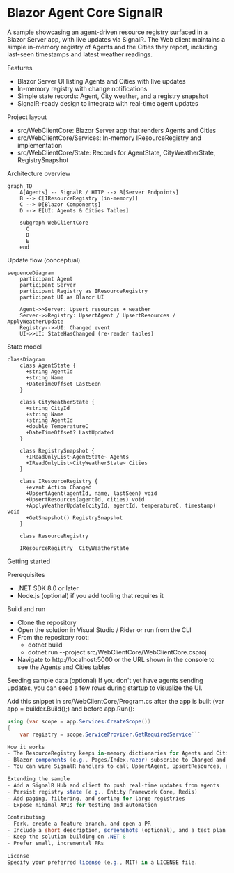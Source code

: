 # Blazor Agent Core SignalR

A sample showcasing an agent-driven resource registry surfaced in a Blazor Server app, with live updates via SignalR. The Web client maintains a simple in-memory registry of Agents and the Cities they report, including last-seen timestamps and latest weather readings.

Features
- Blazor Server UI listing Agents and Cities with live updates
- In-memory registry with change notifications
- Simple state records: Agent, City weather, and a registry snapshot
- SignalR-ready design to integrate with real-time agent updates

Project layout
- src/WebClientCore: Blazor Server app that renders Agents and Cities
- src/WebClientCore/Services: In-memory IResourceRegistry and implementation
- src/WebClientCore/State: Records for AgentState, CityWeatherState, RegistrySnapshot

Architecture overview

```mermaid
graph TD
    A[Agents] -- SignalR / HTTP --> B[Server Endpoints]
    B --> C[IResourceRegistry (in-memory)]
    C --> D[Blazor Components]
    D --> E[UI: Agents & Cities Tables]

    subgraph WebClientCore
      C
      D
      E
    end
```

Update flow (conceptual)

```mermaid
sequenceDiagram
    participant Agent
    participant Server
    participant Registry as IResourceRegistry
    participant UI as Blazor UI

    Agent->>Server: Upsert resources + weather
    Server->>Registry: UpsertAgent / UpsertResources / ApplyWeatherUpdate
    Registry-->>UI: Changed event
    UI->>UI: StateHasChanged (re-render tables)
```

State model

```mermaid
classDiagram
    class AgentState {
      +string AgentId
      +string Name
      +DateTimeOffset LastSeen
    }

    class CityWeatherState {
      +string CityId
      +string Name
      +string AgentId
      +double TemperatureC
      +DateTimeOffset? LastUpdated
    }

    class RegistrySnapshot {
      +IReadOnlyList~AgentState~ Agents
      +IReadOnlyList~CityWeatherState~ Cities
    }

    class IResourceRegistry {
      +event Action Changed
      +UpsertAgent(agentId, name, lastSeen) void
      +UpsertResources(agentId, cities) void
      +ApplyWeatherUpdate(cityId, agentId, temperatureC, timestamp) void
      +GetSnapshot() RegistrySnapshot
    }

    class ResourceRegistry

    IResourceRegistry  CityWeatherState
```

Getting started

Prerequisites
- .NET SDK 8.0 or later
- Node.js (optional) if you add tooling that requires it

Build and run
- Clone the repository
- Open the solution in Visual Studio / Rider or run from the CLI
- From the repository root:
  - dotnet build
  - dotnet run --project src/WebClientCore/WebClientCore.csproj
- Navigate to http://localhost:5000 or the URL shown in the console to see the Agents and Cities tables

Seeding sample data (optional)
If you don't yet have agents sending updates, you can seed a few rows during startup to visualize the UI.

Add this snippet in src/WebClientCore/Program.cs after the app is built (var app = builder.Build();) and before app.Run():

```csharp
using (var scope = app.Services.CreateScope())
{
    var registry = scope.ServiceProvider.GetRequiredService```

How it works
- The ResourceRegistry keeps in-memory dictionaries for Agents and Cities and exposes a Changed event.
- Blazor components (e.g., Pages/Index.razor) subscribe to Changed and call GetSnapshot() to re-render.
- You can wire SignalR handlers to call UpsertAgent, UpsertResources, and ApplyWeatherUpdate when messages arrive.

Extending the sample
- Add a SignalR Hub and client to push real-time updates from agents
- Persist registry state (e.g., Entity Framework Core, Redis)
- Add paging, filtering, and sorting for large registries
- Expose minimal APIs for testing and automation

Contributing
- Fork, create a feature branch, and open a PR
- Include a short description, screenshots (optional), and a test plan
- Keep the solution building on .NET 8
- Prefer small, incremental PRs

License
Specify your preferred license (e.g., MIT) in a LICENSE file.

